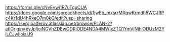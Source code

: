 
https://forms.gle/cNvEywi1R7uTguCUA
https://docs.google.com/spreadsheets/d/1jwEb_mxsrrMXqwKrmdh5WCJRPc4Kr1dU4hRxeO7m0kQ/edit?usp=sharing
https://sergioalferov.atlassian.net/browse/PLAN-2?atlOrigin=eyJpIjoiNGVhZDEwODRjODE4NDA4MWIxZTQ1YmVjNjhiODUzM2YiLCJwIjoiaiJ9
